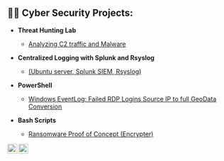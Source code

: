 

<h2>👨‍💻 Cyber Security Projects:</h2>

- <b>Threat Hunting Lab</b>
  - [Analyzing C2 traffic and Malware ](https://github.com/Hacosta21/Threat-Hunting-with-Zeek-and-RITA)
- <b>Centralized Logging with Splunk and Rsyslog</b>
  - [(Ubuntu server, Splunk SIEM, Rsyslog)](https://github.com/Hacosta21)
- <b>PowerShell</b>
  - [Windows EventLog: Failed RDP Logins Source IP to full GeoData Conversion](https://github.com/Hacosta21)
  
- <b>Bash Scripts</b>
  - [Ransomware Proof of Concept (Encrypter)](github.com/Hacosta21/Hacosta21)
  
[<img align="left" alt="Hacosta21 | Twitter" width="22px" src="https://cdn.jsdelivr.net/npm/simple-icons@v3/icons/twitter.svg" />][twitter]
[<img align="left" alt="Hacosta21 | LinkedIn" width="22px" src="https://cdn.jsdelivr.net/npm/simple-icons@v3/icons/linkedin.svg" />][linkedin]


[twitter]: [https://twitter.com/joshmadakor](https://twitter.com/Humbert_0041)
[linkedin]: https://www.linkedin.com/in/humbertoacosta

